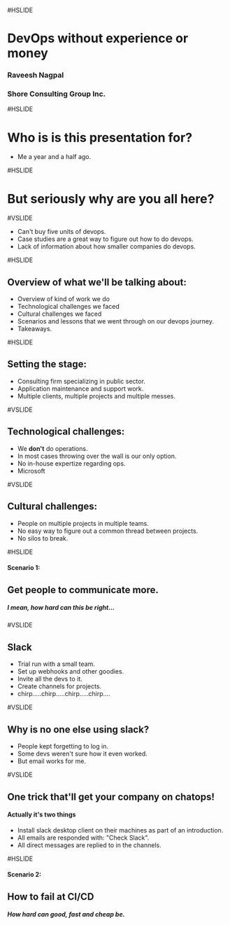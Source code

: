 #HSLIDE

# DevOps without experience or money
### Raveesh Nagpal
### Shore Consulting Group Inc.


#HSLIDE

# Who is is this presentation for?

- Me a year and a half ago. <!-- .element: class="fragment" -->


#HSLIDE

# But seriously why are you all here?


#VSLIDE

- Can't buy five units of devops. <!-- .element: class="fragment" -->
- Case studies are a great way to figure out how to do devops. <!-- .element: class="fragment" -->
- Lack of information about how smaller companies do devops. <!-- .element: class="fragment" -->


#HSLIDE

## Overview of what we'll be talking about:

- Overview of kind of work we do <!-- .element: class="fragment" -->
- Technological challenges we faced <!-- .element: class="fragment" -->
- Cultural challenges we faced <!-- .element: class="fragment" -->
- Scenarios and lessons that we went through on our devops journey. <!-- .element: class="fragment" -->
- Takeaways. <!-- .element: class="fragment" -->


#HSLIDE

## Setting the stage:

- Consulting firm specializing in public sector. <!-- .element: class="fragment" -->
- Application maintenance and support work. <!-- .element: class="fragment" -->
- Multiple clients, multiple projects and multiple messes. <!-- .element: class="fragment" -->


#VSLIDE

## Technological challenges:

- We __don't__ do operations. <!-- .element: class="fragment" -->
- In most cases throwing over the wall is our only option. <!-- .element: class="fragment" -->
- No in-house expertize regarding ops. <!-- .element: class="fragment" -->
- Microsoft  <!-- .element: class="fragment" -->


#VSLIDE

## Cultural challenges:

- People on multiple projects in multiple teams. <!-- .element: class="fragment" -->
- No easy way to figure out a common thread between projects.  <!-- .element: class="fragment" -->
- No silos to break. <!-- .element: class="fragment" -->


#HSLIDE

#### Scenario 1: 
## Get people to communicate more.
##### I mean, how hard can this be right...


#VSLIDE

## Slack <!-- .element: class="fragment" -->

- Trial run with a small team. <!-- .element: class="fragment" -->
- Set up webhooks and other goodies.  <!-- .element: class="fragment" -->
- Invite all the devs to it.  <!-- .element: class="fragment" -->
- Create channels for projects.  <!-- .element: class="fragment" -->
- chirp.....chirp.....chirp.....chirp....  <!-- .element: class="fragment" -->


#VSLIDE

## Why is no one else using slack?

- People kept forgetting to log in. <!-- .element: class="fragment" -->
- Some devs weren't sure how it even worked. <!-- .element: class="fragment" -->
- But email works for me. <!-- .element: class="fragment" -->


#VSLIDE

## One trick that'll get your company on chatops!

#### Actually it's two things <!-- .element: class="fragment" -->

- Install slack desktop client on their machines as part of an introduction. <!-- .element: class="fragment" -->
- All emails are responded with: "Check Slack". <!-- .element: class="fragment" -->
- All direct messages are replied to in the channels. <!-- .element: class="fragment" -->



#HSLIDE

#### Scenario 2: 
## How to fail at CI/CD
##### How hard can good, fast and cheap be.